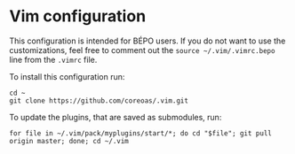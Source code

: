 # Vim configuration

This configuration is intended for BÉPO users. 
If you do not want to use the customizations, feel free to comment out the `source ~/.vim/.vimrc.bepo` line from the `.vimrc` file.

To install this configuration run:

    cd ~
    git clone https://github.com/coreoas/.vim.git

To update the plugins, that are saved as submodules, run:

    for file in ~/.vim/pack/myplugins/start/*; do cd "$file"; git pull origin master; done; cd ~/.vim

